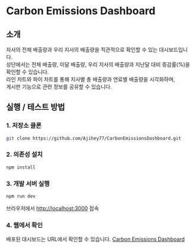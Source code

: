 # Carbon Emissions Dashboard

## 소개
자사의 전체 배출량과 우리 지사의 배출량을 직관적으로 확인할 수 있는 대시보드입니다.  
상단에서는 전체 배출량, 이달 배출량, 우리 지사의 배출량과 지난달 대비 증감률(%)을 확인할 수 있습니다.  
라인 차트와 파이 차트를 통해 지사별 총 배출량과 연료별 배출량을 시각화하며,  
게시판 기능으로 관련 정보를 공유할 수 있습니다.

## 실행 / 테스트 방법

### 1. 저장소 클론
```bash
git clone https://github.com/Ajihey77/CarbonEmissionsDashboard.git
````

### 2. 의존성 설치

```bash
npm install
```

### 3. 개발 서버 실행

```bash
npm run dev
```

브라우저에서 [http://localhost:3000](http://localhost:3000) 접속

### 4. 웹에서 확인

배포된 대시보드는 URL에서 확인할 수 있습니다.
[Carbon Emissions Dashboard](https://carbon-emissions-dashboard-4wnz-9caltnvgd-jhs-projects-23792b65.vercel.app/dashboard)

